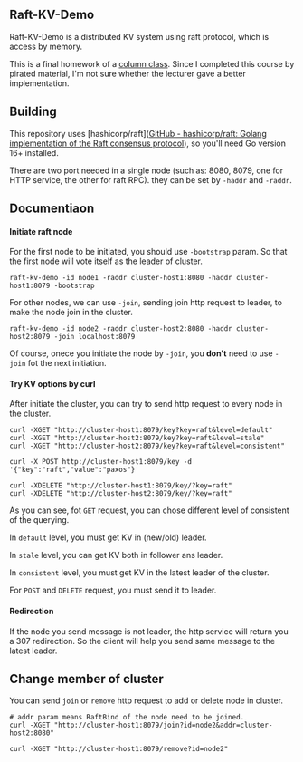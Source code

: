 ## Raft-KV-Demo

Raft-KV-Demo is a distributed KV system using raft protocol, which is access by memory.

This is a final homework of a [column class]([分布式协议与算法实战_分布式_分布式算法-极客时间](https://time.geekbang.org/column/intro/100046101)). Since I completed this course by pirated material, I'm not sure whether the lecturer gave a better implementation.

## Building

This repository uses [hashicorp/raft]([GitHub - hashicorp/raft: Golang implementation of the Raft consensus protocol](https://github.com/hashicorp/raft)), so you'll need Go version 16+ installed.

There are two port needed in a single node (such as: 8080, 8079, one for HTTP service, the other for raft RPC). they can be set by `-haddr` and `-raddr`.

## Documentiaon

#### Initiate raft node

For the first node to be initiated, you should use `-bootstrap` param. So that the first node will vote itself as the leader of cluster.

```shell
raft-kv-demo -id node1 -raddr cluster-host1:8080 -haddr cluster-host1:8079 -bootstrap
```


For other nodes, we can use `-join`, sending join http request to leader, to make the node join in the cluster. 

```shell
raft-kv-demo -id node2 -raddr cluster-host2:8080 -haddr cluster-host2:8079 -join localhost:8079
```

Of course, onece you initiate the node by `-join`, you **don't** need to use `-join` fot the next initiation.

#### Try KV options by curl

After initiate the cluster, you can try to send http request to every node in the cluster.

```shell
curl -XGET "http://cluster-host1:8079/key?key=raft&level=default"
curl -XGET "http://cluster-host2:8079/key?key=raft&level=stale"
curl -XGET "http://cluster-host2:8079/key?key=raft&level=consistent"

curl -X POST http://cluster-host1:8079/key -d '{"key":"raft","value":"paxos"}'

curl -XDELETE "http://cluster-host1:8079/key/?key=raft"
curl -XDELETE "http://cluster-host2:8079/key/?key=raft"
```

As you can see, fot `GET` request, you can chose different level of consistent of the querying.

In `default` level, you must get KV in (new/old) leader.

In  `stale` level, you can get KV both in follower ans leader.

In `consistent` level, you must get KV in the latest leader of the cluster.

For `POST` and `DELETE` request, you must send it to leader. 

#### Redirection

If the node you send message is not leader, the http service will return you a 307 redirection. So the client will help you send same message to the latest leader.

## Change member of cluster

You can send `join` or `remove` http request to add or delete node in cluster.

```shell
# addr param means RaftBind of the node need to be joined.
curl -XGET "http://cluster-host1:8079/join?id=node2&addr=cluster-host2:8080"

curl -XGET "http://cluster-host1:8079/remove?id=node2"
```
